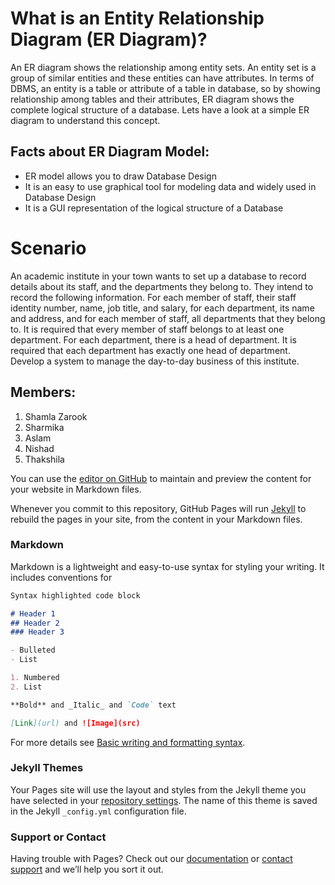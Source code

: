 # What is an Entity Relationship Diagram (ER Diagram)?  
An ER diagram shows the relationship among entity sets. An entity set is a group of similar
entities and these entities can have attributes. In terms of DBMS, an entity is a table or attribute
of a table in database, so by showing relationship among tables and their attributes, ER diagram
shows the complete logical structure of a database. Lets have a look at a simple ER diagram to
understand this concept.

## Facts about ER Diagram Model:
* ER model allows you to draw Database Design
* It is an easy to use graphical tool for modeling data and widely used in Database Design
* It is a GUI representation of the logical structure of a Database

# Scenario

An academic institute in your town wants to set up a database to record details about its staff, and the departments they belong to. They intend to record the following information. For each member of staff, their staff identity number, name, job title, and salary, for each department, its name and address, and for each member of staff, all departments that they belong to. It is required that every member of staff belongs to at least one department. For each department, there is a head of department. It is required that each department has exactly one head of department. Develop a system to manage the day-to-day business of this institute.


## Members:

1. Shamla Zarook
2. Sharmika
3. Aslam
4. Nishad  
5. Thakshila

You can use the [editor on GitHub](https://github.com/TeamDataBite/blog/edit/main/README.md) to maintain and preview the content for your website in Markdown files.

Whenever you commit to this repository, GitHub Pages will run [Jekyll](https://jekyllrb.com/) to rebuild the pages in your site, from the content in your Markdown files.

### Markdown

Markdown is a lightweight and easy-to-use syntax for styling your writing. It includes conventions for

```markdown
Syntax highlighted code block

# Header 1
## Header 2
### Header 3

- Bulleted
- List

1. Numbered
2. List

**Bold** and _Italic_ and `Code` text

[Link](url) and ![Image](src)
```

For more details see [Basic writing and formatting syntax](https://docs.github.com/en/github/writing-on-github/getting-started-with-writing-and-formatting-on-github/basic-writing-and-formatting-syntax).

### Jekyll Themes

Your Pages site will use the layout and styles from the Jekyll theme you have selected in your [repository settings](https://github.com/TeamDataBite/blog/settings/pages). The name of this theme is saved in the Jekyll `_config.yml` configuration file.

### Support or Contact

Having trouble with Pages? Check out our [documentation](https://docs.github.com/categories/github-pages-basics/) or [contact support](https://support.github.com/contact) and we’ll help you sort it out.
